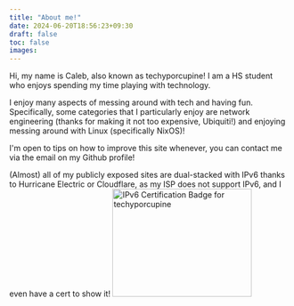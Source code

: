 ```yaml
---
title: "About me!"
date: 2024-06-20T18:56:23+09:30
draft: false
toc: false
images:
---
```

Hi, my name is Caleb, also known as techyporcupine! I am a HS student who enjoys spending my time playing with technology. 

I enjoy many aspects of messing around with tech and having fun. Specifically, some categories that I particularly enjoy are network engineering (thanks for making it not too expensive, Ubiquiti!) and enjoying messing around with Linux (specifically NixOS)!

I'm open to tips on how to improve this site whenever, you can contact me via the email on my Github profile!

(Almost) all of my publicly exposed sites are dual-stacked with IPv6 thanks to Hurricane Electric or Cloudflare, as my ISP does not support IPv6, and I even have a cert to show it!
<img src="//ipv6.he.net/certification/create_badge.php?pass_name=techyporcupine&amp;badge=2" style="border: 0; width: 250px; height: 194px" alt="IPv6 Certification Badge for techyporcupine"></img>